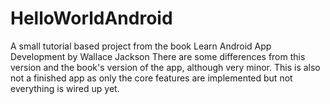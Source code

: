 # HelloWorldAndroid
A small tutorial based project from the book Learn Android App Development by Wallace Jackson
There are some differences from this version and the book's version of the app, although very minor. This is also not a finished app as only the core features are implemented but not everything is wired up yet.
